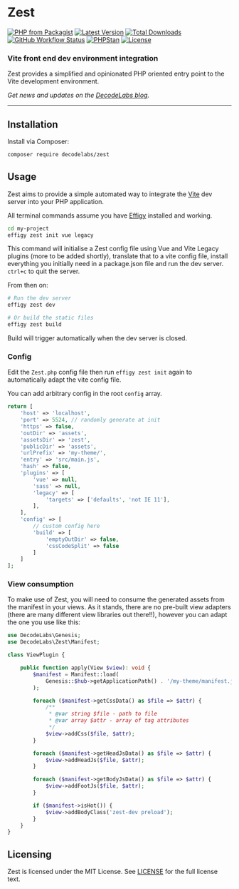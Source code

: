 # Zest

[![PHP from Packagist](https://img.shields.io/packagist/php-v/decodelabs/zest?style=flat)](https://packagist.org/packages/decodelabs/zest)
[![Latest Version](https://img.shields.io/packagist/v/decodelabs/zest.svg?style=flat)](https://packagist.org/packages/decodelabs/zest)
[![Total Downloads](https://img.shields.io/packagist/dt/decodelabs/zest.svg?style=flat)](https://packagist.org/packages/decodelabs/zest)
[![GitHub Workflow Status](https://img.shields.io/github/actions/workflow/status/decodelabs/zest/integrate.yml?branch=develop)](https://github.com/string|int|floatdecodelabs/zest/actions/workflows/integrate.yml)
[![PHPStan](https://img.shields.io/badge/PHPStan-enabled-44CC11.svg?longCache=true&style=flat)](https://github.com/phpstan/phpstan)
[![License](https://img.shields.io/packagist/l/decodelabs/zest?style=flat)](https://packagist.org/packages/decodelabs/zest)

### Vite front end dev environment integration

Zest provides a simplified and opinionated PHP oriented entry point to the Vite development environment.

_Get news and updates on the [DecodeLabs blog](https://blog.decodelabs.com)._

---

## Installation

Install via Composer:

```bash
composer require decodelabs/zest
```

## Usage

Zest aims to provide a simple automated way to integrate the [Vite](https://vitejs.dev/) dev server into your PHP application.

All terminal commands assume you have [Effigy](https://github.com/decodelabs/effigy) installed and working.

```bash
cd my-project
effigy zest init vue legacy
```

This command will initialise a Zest config file using Vue and Vite Legacy plugins (more to be added shortly), translate that to a vite config file, install everything you initially need in a package.json file and run the dev server. `ctrl+c` to quit the server.

From then on:

```bash
# Run the dev server
effigy zest dev

# Or build the static files
effigy zest build
```

Build will trigger automatically when the dev server is closed.


### Config

Edit the `Zest.php` config file then run `effigy zest init` again to automatically adapt the vite config file.

You can add arbitrary config in the root `config` array.


```php
return [
    'host' => 'localhost',
    'port' => 5524, // randomly generate at init
    'https' => false,
    'outDir' => 'assets',
    'assetsDir' => 'zest',
    'publicDir' => 'assets',
    'urlPrefix' => 'my-theme/',
    'entry' => 'src/main.js',
    'hash' => false,
    'plugins' => [
        'vue' => null,
        'sass' => null,
        'legacy' => [
            'targets' => ['defaults', 'not IE 11'],
        ],
    ],
    'config' => [
        // custom config here
        'build' => [
            'emptyOutDir' => false,
            'cssCodeSplit' => false
        ]
    ]
];
```


### View consumption

To make use of Zest, you will need to consume the generated assets from the manifest in your views.
As it stands, there are no pre-built view adapters (there are many different view libraries out there!!), however you can adapt the one you use like this:

```php
use DecodeLabs\Genesis;
use DecodeLabs\Zest\Manifest;

class ViewPlugin {

    public function apply(View $view): void {
        $manifest = Manifest::load(
            Genesis::$hub->getApplicationPath() . '/my-theme/manifest.json'
        );

        foreach ($manifest->getCssData() as $file => $attr) {
            /**
             * @var string $file - path to file
             * @var array $attr - array of tag attributes
             */
            $view->addCss($file, $attr);
        }

        foreach ($manifest->getHeadJsData() as $file => $attr) {
            $view->addHeadJs($file, $attr);
        }

        foreach ($manifest->getBodyJsData() as $file => $attr) {
            $view->addFootJs($file, $attr);
        }

        if ($manifest->isHot()) {
            $view->addBodyClass('zest-dev preload');
        }
    }
}
```



## Licensing

Zest is licensed under the MIT License. See [LICENSE](./LICENSE) for the full license text.
